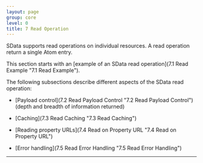 ```yaml
---
layout: page
group: core
level: 0
title: 7 Read Operation
---
```


SData supports read operations on individual resources. A read operation
return a single&nbsp;Atom entry.

This section starts with an [example of an SData read operation](7.1 Read Example "7.1 Read Example").

The following subsections describe different aspects of the SData read operation:

*   [Payload control](7.2 Read Payload Control "7.2 Read Payload Control") (depth and breadth of information returned)

*   [Caching](7.3 Read Caching "7.3 Read Caching")

*   [Reading property URLs](7.4 Read on Property URL "7.4 Read on Property URL")

*   [Error handling](7.5 Read Error Handling "7.5 Read Error Handling")

* * *